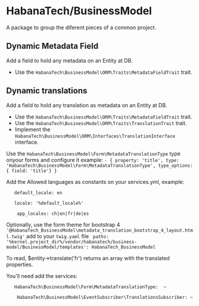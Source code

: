 # HabanaTech/BusinessModel

A package to group the diferent pieces of a common project.

## Dynamic Metadata Field
Add a field to hold any metadata on an Entity at DB.
- Use the `HabanaTech\BusinessModel\ORM\Traits\MetadataFieldTrait` trait.

## Dynamic translations
Add a field to hold any translation as metadata on an Entity at DB.
- Use the `HabanaTech\BusinessModel\ORM\Traits\MetadataFieldTrait` trait.
- Use the `HabanaTech\BusinessModel\ORM\Traits\TranslationTrait` trait.
- Implement the `HabanaTech\BusinessModel\ORM\Interfaces\TranslationInterface` interface.

Use the `HabanaTech\BusinessModel\Form\MetadataTranslationType` type onyour forms and configure it
example: 
	`- { property: 'title', type: 'HabanaTech\BusinessModel\Form\MetadataTranslationType', type_options: { field: 'title'} }`

Add the Allowed languages as constants on your services.yml, example:

`   default_locale: en`

`   locale: '%default_locale%'`

`    app_locales: ch|en|fr|de|es`


Optionally, use the form theme for bootstrap 4
`'@HabanaTech_BusinessModel\metadata_translation_bootstrap_4_layout.html.twig'`
add to your `twig.yaml` file
`  paths:
        '%kernel.project_dir%/vendor/habanatech/business-model/BusinessModel/templates': HabanaTech_BusinessModel
`

To read, $entity->translate('fr') returns an array with the translated properties.

You'll need add the services:

`    HabanaTech\BusinessModel\Form\MetadataTranslationType:  ~ `

`    HabanaTech\BusinessModel\EventSubscriber\TranslationsSubscriber: ~`